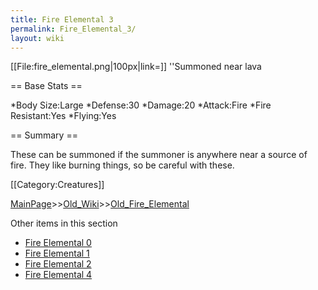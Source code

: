 ```yaml
---
title: Fire Elemental 3
permalink: Fire_Elemental_3/
layout: wiki
---
```

[[File:fire_elemental.png|100px|link=]] ''Summoned near lava

== Base Stats ==

*Body Size:Large
*Defense:30
*Damage:20
*Attack:Fire
*Fire Resistant:Yes
*Flying:Yes

== Summary ==

These can be summoned if the summoner is anywhere near a source of fire. They like burning things, so be careful with these. 

[[Category:Creatures]]

[MainPage](/keeperrl_wiki/ "wikilink")>>[Old_Wiki](/keeperrl_wiki/Old_Wiki "wikilink")>>[Old_Fire_Elemental](/keeperrl_wiki/Old_Fire_Elemental "wikilink")

Other items in this section
-    [Fire Elemental 0](/keeperrl_wiki/Fire_Elemental_0 "wikilink")
-    [Fire Elemental 1](/keeperrl_wiki/Fire_Elemental_1 "wikilink")
-    [Fire Elemental 2](/keeperrl_wiki/Fire_Elemental_2 "wikilink")
-    [Fire Elemental 4](/keeperrl_wiki/Fire_Elemental_4 "wikilink")
